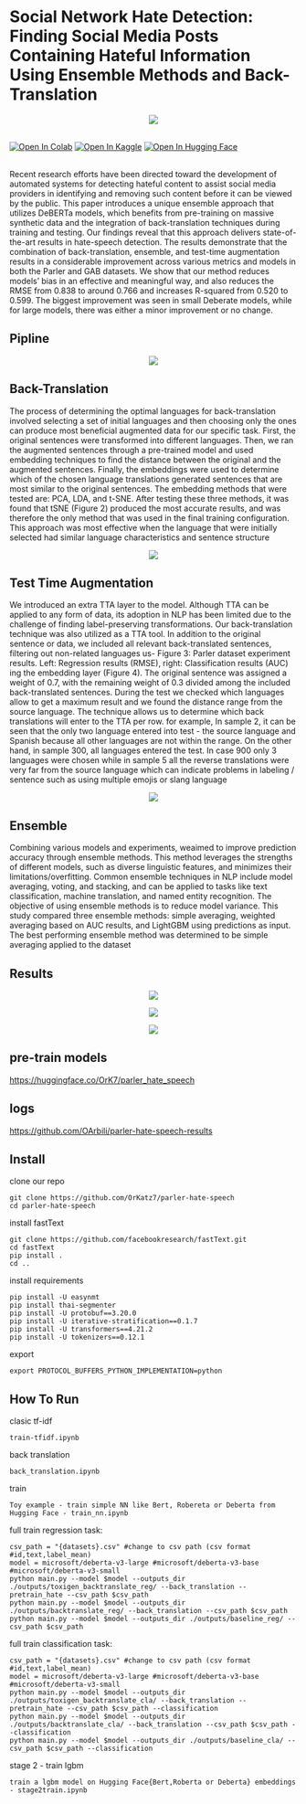 # Social Network Hate Detection: Finding Social Media Posts Containing Hateful Information Using Ensemble Methods and Back-Translation
<p align="center" width="100%">
    <img src="docs/parler_results.jpeg"> 
</p>
<br>
<div>
<a href="https://colab.research.google.com/github/OrKatz7/parler-hate-speech/blob/main/colab_demo.ipynb"><img src="https://colab.research.google.com/assets/colab-badge.svg" alt="Open In Colab"></a>
<a href="https://www.kaggle.com/code/orkatz2/parler-hate-speech-demo/"><img src="https://kaggle.com/static/images/open-in-kaggle.svg" alt="Open In Kaggle"></a>
<a href="https://huggingface.co/OrK7/parler_hate_speech/"><img src="https://camo.githubusercontent.com/b253a30b83a0724f3f74f3f58236fb49ced8d7b27cb15835c9978b54e444ab08/68747470733a2f2f68756767696e67666163652e636f2f64617461736574732f68756767696e67666163652f646f63756d656e746174696f6e2d696d616765732f7265736f6c76652f6d61696e2f7472616e73666f726d6572735f6c6f676f5f6e616d652e706e67" alt="Open In Hugging Face"></a>
  </div>
  <br>
  


  
Recent research efforts have been directed toward the development of automated systems for detecting hateful content to assist social media providers in identifying and removing such content before it can be viewed by the public. This paper introduces a unique ensemble approach that utilizes DeBERTa models, which benefits from pre-training on massive synthetic data and the integration of back-translation techniques during training and testing. Our findings reveal that this approach delivers state-of-the-art results in hate-speech detection. The results demonstrate that the combination of back-translation, ensemble, and test-time augmentation results in a considerable improvement across various metrics and models in both the Parler and GAB datasets. We show that our method reduces models’ bias in an effective and meaningful way, and also reduces the RMSE from 0.838 to around 0.766 and increases R-squared from 0.520 to 0.599. The biggest improvement was seen in small Deberate models, while for large models, there was either a minor improvement or no change.

## Pipline
<p align="center" width="100%">
    <img src="docs/pipeline.png"> 
</p>

## Back-Translation
The process of determining the optimal languages for back-translation involved selecting a set of initial languages and then choosing only the ones can produce most beneficial augmented data for our specific task. First, the original sentences were transformed into different languages. Then, we ran the augmented sentences through a pre-trained model and used embedding techniques to find the distance between the original and the augmented sentences. Finally, the embeddings were used to determine which of the chosen language translations generated sentences that are most similar to the original sentences. The embedding methods that were tested are: PCA, LDA, and t-SNE. After testing these three methods, it was found that tSNE (Figure 2) produced the most accurate results, and was therefore the only method that was used in the final training configuration. This approach was most effective when the language that were initially selected had similar language characteristics and sentence structure

<p align="center" width="100%">
    <img src="docs/tsne.jpeg"> 
</p>

## Test Time Augmentation
We introduced an extra TTA layer to the model. Although TTA can be applied to any form of data, its adoption in NLP has been limited due to the challenge of finding label-preserving transformations. Our back-translation technique was also utilized as a TTA tool. In addition to the original sentence or data, we included all relevant back-translated sentences, filtering out non-related languages us- Figure 3: Parler dataset experiment results. Left: Regression results (RMSE), right: Classification results (AUC) ing the embedding layer (Figure 4). The original sentence was assigned a weight of 0.7, with the remaining weight of 0.3 divided among the included back-translated sentences. During the test we checked which languages allow to get a maximum result and we found the distance range from the source language. The technique allows us to determine which back translations will enter to the TTA per row. for example, In sample 2, it can be seen that the only two language entered into test - the source language and Spanish because all other languages are not within the range. On the other hand, in sample 300, all languages entered the test. In case 900 only 3 languages were chosen while in sample 5 all the reverse translations were very far from the source language which can indicate problems in labeling / sentence such as using multiple emojis or slang language

<p align="center" width="100%">
    <img src="docs/PCA_2x2.jpeg"> 
</p>

## Ensemble
Combining various models and experiments, weaimed to improve prediction accuracy through ensemble methods. This method leverages the strengths of different models, such as diverse linguistic features, and minimizes their limitations/overfitting. Common ensemble techniques in NLP include model averaging, voting, and stacking, and can be applied to tasks like text classification, machine translation, and named entity recognition. The objective of using ensemble methods is to reduce model variance. This study compared three ensemble methods: simple averaging, weighted averaging based on AUC results, and LightGBM using predictions as input. The best performing ensemble method was determined to be simple averaging applied to the dataset
## Results

<p align="center" width="100%">
    <img src="docs/results_parler.jpg"> 
</p>
<p align="center" width="100%">
    <img src="docs/kmeans.jpeg"> 
</p>
<p align="center" width="100%">
    <img src="docs/loss.jpeg"> 
</p>

## pre-train models

https://huggingface.co/OrK7/parler_hate_speech

## logs

https://github.com/OArbili/parler-hate-speech-results

## Install
clone our repo
```
git clone https://github.com/OrKatz7/parler-hate-speech
cd parler-hate-speech
```
install fastText
```
git clone https://github.com/facebookresearch/fastText.git
cd fastText
pip install .
cd ..
```
install requirements
```
pip install -U easynmt
pip install thai-segmenter
pip install -U protobuf==3.20.0
pip install -U iterative-stratification==0.1.7
pip install -U transformers==4.21.2
pip install -U tokenizers==0.12.1
```
export
```
export PROTOCOL_BUFFERS_PYTHON_IMPLEMENTATION=python
```
## How To Run
clasic tf-idf
```
train-tfidf.ipynb
```
back translation
```
back_translation.ipynb
```
train
```
Toy example - train simple NN like Bert, Robereta or Deberta from Hugging Face - train_nn.ipynb
```
full train regression task:
```
csv_path = "{datasets}.csv" #change to csv path (csv format #id,text,label_mean)
model = microsoft/deberta-v3-large #microsoft/deberta-v3-base #microsoft/deberta-v3-small
python main.py --model $model --outputs_dir ./outputs/toxigen_backtranslate_reg/ --back_translation --pretrain_hate --csv_path $csv_path
python main.py --model $model --outputs_dir ./outputs/backtranslate_reg/ --back_translation --csv_path $csv_path
python main.py --model $model --outputs_dir ./outputs/baseline_reg/ --csv_path $csv_path
```

full train classification task:
```
csv_path = "{datasets}.csv" #change to csv path (csv format #id,text,label_mean)
model = microsoft/deberta-v3-large #microsoft/deberta-v3-base #microsoft/deberta-v3-small
python main.py --model $model --outputs_dir ./outputs/toxigen_backtranslate_cla/ --back_translation --pretrain_hate --csv_path $csv_path --classification
python main.py --model $model --outputs_dir ./outputs/backtranslate_cla/ --back_translation --csv_path $csv_path --classification
python main.py --model $model --outputs_dir ./outputs/baseline_cla/ --csv_path $csv_path --classification
```
stage 2 - train lgbm
```
train a lgbm model on Hugging Face{Bert,Roberta or Deberta} embeddings - stage2train.ipynb
```
